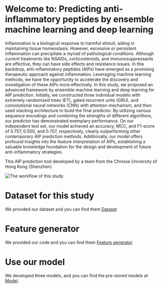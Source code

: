 # Welcome to: Predicting anti-inflammatory peptides by ensemble machine learning and deep learning
Inflammation is a biological response to harmful stimuli, aiding in maintaining tissue homeostasis. However, excessive or persistent inflammation can precipitate a myriad of pathological conditions. Although current treatments like NSAIDs, corticosteroids, and immunosuppressants are effective, they can have side effects and resistance issues. In this backdrop, anti-inflammatory peptides (AIPs) have emerged as a promising therapeutic approach against inflammation. Leveraging machine learning methods, we have the opportunity to accelerate the discovery and investigation of these AIPs more effectively. In this study, we proposed an advanced framework by ensemble machine learning and deep learning for AIP prediction. Initially, we constructed three individual models with extremely randomized trees (ET), gated recurrent units (GRU), and convolutional neural networks (CNN) with attention mechanism, and then used stacking architecture to build the final predictor. By utilizing various sequence encodings and combining the strengths of different algorithms, our predictor has demonstrated exemplary performance. On our independent test set, our model achieved an accuracy, MCC, and F1-score of 0.757, 0.500, and 0.707, respectively, clearly outperforming other contemporary AIP prediction methods. Additionally, our model offers profound insights into the feature interpretation of AIPs, establishing a valuable knowledge foundation for the design and development of future anti-inflammatory strategies.

This AIP prediction tool developed by a team from the Chinese University of Hong Kong (Shenzhen)

![The workflow of this study]([main/workflow.jpg])


# Dataset for this study
We provided our dataset and you can find them [Dataset](https://github.com/GGCL7/AIP_MDL/tree/main/Dataset)

# Feature generator
We provided our code and you can find them [Feature generator](https://github.com/GGCL7/AIP_MDL/tree/main/Feature%20generator)

# Use our model
We developed three models, and you can find the pre-stored models at [Model](https://github.com/GGCL7/AIP_MDL/tree/main/Model).
